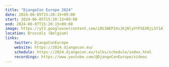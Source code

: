 ```yaml
---
title: "DjangoCon Europe 2024"
date: 2024-06-05T15:20:15+09:00
start: 2024-06-05T15:20:15+09:00
end: 2024-06-07T15:20:15+09:00
image: https://yt3.googleusercontent.com/iDUJWEP24sJKjNlyVYFSEXRjLSY1AldK6OXTHzhCXaPm9vJHI9gNBBL9BVagT_7eYRPp8sQUXQ=s160-c-k-c0x00ffffff-no-rj
location: Brussels (Belgium)
links:
    twitter: DjangoConEurope
    website: https://2024.djangocon.eu/
    schedule: https://2024.djangocon.eu/talks/schedule/index.html
    recordings: https://www.youtube.com/@DjangoConEurope/videos
---
```


<!-- Lorem ipsum dolor sit amet, consectetur adipiscing elit. Phasellus vitae nunc non tellus euismod pretium. Nam justo dui, venenatis in fermentum sit amet, vulputate ut enim. Aenean finibus felis id egestas aliquet. Proin urna ex, cursus dignissim aliquam quis, consectetur vel lorem. Sed non eleifend eros. Aliquam id molestie urna. Sed pretium finibus lorem, vitae egestas velit semper sit amet. Vestibulum imperdiet nunc ac nulla gravida, posuere pulvinar urna faucibus.  -->